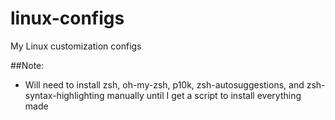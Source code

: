 # linux-configs
My Linux customization configs


##Note:
- Will need to install zsh, oh-my-zsh, p10k, zsh-autosuggestions, and zsh-syntax-highlighting manually until I get a script to install everything made
